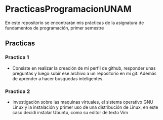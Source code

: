 # PracticasProgramacionUNAM
En este repositorio se encontrarán mis prácticas de la asignatura de fundamentos de programación, primer semestre
## Practicas
### Practica 1
- Consiste en realizar la creación de mi perfil de github, responder unas preguntas y luego subir ese archivo a un repositorio en mi git. Además de aprender a hacer busquedas inteligentes.

### Practica 2
- Investigación sobre las maquinas virtuales, el sistema operativo GNU Linux y la instalación y primer uso de una distribución de Linux, en este caso decidí instalar Ubuntu, como su editor de texto Vim
